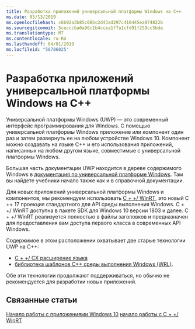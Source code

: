 ```yaml
---
title: Разработка приложений универсальной платформы Windows на C++
ms.date: 03/13/2019
ms.openlocfilehash: c6b92a3b85c08bc2d43ad297c410445ea974822b
ms.sourcegitcommit: 5cecccba0a96c1b4ccea1f7a1cfd91f259cc5bde
ms.translationtype: MT
ms.contentlocale: ru-RU
ms.lasthandoff: 04/01/2019
ms.locfileid: "58786025"
---
```

# <a name="uwp-development-with-c"></a>Разработка приложений универсальной платформы Windows на C++

Универсальной платформы Windows (UWP) — это современный интерфейс программирования для Windows. С помощью универсальной платформы Windows приложение или компонент один раз и затем развернуть ее на любом устройстве Windows 10. Компонент можно создавать на языке C++ и его использования приложений, написанных на любом другом языке, совместимые с универсальной платформы Windows.

Большая часть документации UWP находится в дереве содержимого Windows в [документация по универсальной платформе Windows](/windows/uwp/). Там вы найдете учебники начало также как и в справочной документации. 

Для новых приложений универсальной платформы Windows и компонентов, мы рекомендуем использовать [C + +/ WinRT](/windows/uwp/cpp-and-winrt-apis/), это новый C ++ 17 проекция стандартного для API среды выполнения Windows. C + +/ WinRT доступна в пакете SDK для Windows 10 версии 1803 и далее. C + +/ WinRT реализуется полностью в файлы заголовков и предназначен для предоставления вам доступа первого класса в современных API Windows.

Содержимое в этом расположении охватывает две старые технологии UWP на C++:

- [C + +/ CX расширение языка](visual-c-language-reference-c-cx.md)
- [библиотека шаблонов C++ среды выполнения Windows (WRL)](../windows/windows-runtime-cpp-template-library-wrl.md).

Обе эти технологии продолжают поддерживаться, но обычно не рекомендуется для разработки новых приложений.

## <a name="related-articles"></a>Связанные статьи
[Начало работы с приложениями Windows 10](/windows/uwp/get-started/)
[начало работы с C + +/ WinRT](/windows/uwp/cpp-and-winrt-apis/get-started)
